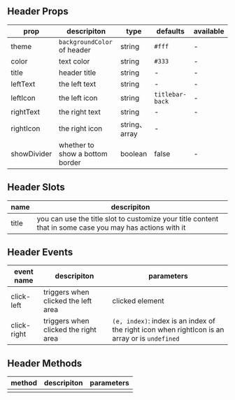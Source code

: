 ## Header Props

| prop         |   descripiton     | type     |  defaults  |   available   |
| ----------- | ------------- | -------- | --------- | ---------------- |
| theme  | `backgroundColor` of header  | string |  `#fff`  |  -   |
| color | text color | string | `#333` | - |
| title | header title | string | - | - |
| leftText | the left text | string | - | - |
| leftIcon | the left icon | string | `titlebar-back` | - |
| rightText | the right text | string | - | - |
| rightIcon | the right icon | string、array | - |
| showDivider | whether to show a bottom border | boolean | false | - |

## Header Slots

|   name  |      descripiton       |
|  ------  |    ---------   |
| title | you can use the title slot to customize your title content that in some case you may has actions with it |

## Header Events

|      event name     |    descripiton   |  parameters  |
|    --------------    | --------- |  --------- |
| click-left | triggers when clicked the left area  |  clicked element  |
| click-right | triggers when clicked the right area | `(e, index)`: index is an index of the right icon when rightIcon is an array or is `undefined` |

## Header Methods

|  method  |   descripiton   |  parameters   |
| ------- | ------  |  ------  |
|         |         |          |
